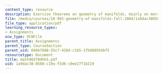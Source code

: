 ```yaml
---
content_type: resource
description: Exercise theorems on geometry of manifolds, mainly on morse function.
file: /media/courses/18-965-geometry-of-manifolds-fall-2004/1a9dac380588c19af5d6c0ee27f1b219_math965f04hk5.pdf
file_type: application/pdf
learning_resource_types:
- Assignments
ocw_type: OCWFile
parent_title: Assignments
parent_type: CourseSection
parent_uid: 696b7688-55c7-420d-c1b5-1fb908934bf5
resourcetype: Document
title: math965f04hk5.pdf
uid: 1a9dac38-0588-c19a-f5d6-c0ee27f1b219
---
```

